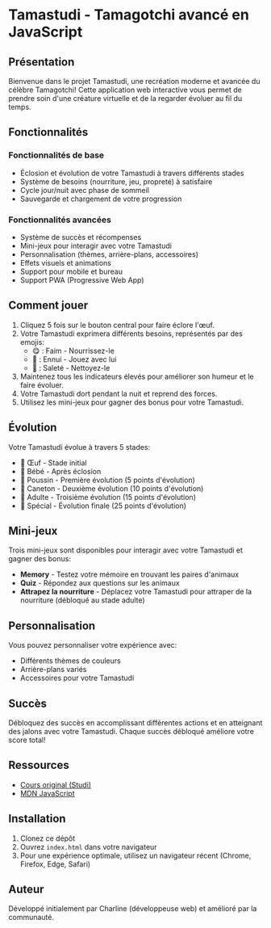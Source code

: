 # Tamastudi - Tamagotchi avancé en JavaScript

## Présentation

Bienvenue dans le projet Tamastudi, une recréation moderne et avancée du célèbre Tamagotchi! Cette application web interactive vous permet de prendre soin d'une créature virtuelle et de la regarder évoluer au fil du temps.

## Fonctionnalités

### Fonctionnalités de base
- Éclosion et évolution de votre Tamastudi à travers différents stades
- Système de besoins (nourriture, jeu, propreté) à satisfaire
- Cycle jour/nuit avec phase de sommeil
- Sauvegarde et chargement de votre progression

### Fonctionnalités avancées
- Système de succès et récompenses
- Mini-jeux pour interagir avec votre Tamastudi
- Personnalisation (thèmes, arrière-plans, accessoires)
- Effets visuels et animations
- Support pour mobile et bureau
- Support PWA (Progressive Web App)

## Comment jouer

1. Cliquez 5 fois sur le bouton central pour faire éclore l'œuf.
2. Votre Tamastudi exprimera différents besoins, représentés par des emojis:
   - 😋 : Faim - Nourrissez-le
   - 🥱 : Ennui - Jouez avec lui
   - 💩 : Saleté - Nettoyez-le
3. Maintenez tous les indicateurs élevés pour améliorer son humeur et le faire évoluer.
4. Votre Tamastudi dort pendant la nuit et reprend des forces.
5. Utilisez les mini-jeux pour gagner des bonus pour votre Tamastudi.

## Évolution

Votre Tamastudi évolue à travers 5 stades:
- 🥚 Œuf - Stade initial
- 🐣 Bébé - Après éclosion
- 🐤 Poussin - Première évolution (5 points d'évolution)
- 🦆 Caneton - Deuxième évolution (10 points d'évolution)
- 🦢 Adulte - Troisième évolution (15 points d'évolution)
- 🦚 Spécial - Évolution finale (25 points d'évolution)

## Mini-jeux

Trois mini-jeux sont disponibles pour interagir avec votre Tamastudi et gagner des bonus:
- **Memory** - Testez votre mémoire en trouvant les paires d'animaux
- **Quiz** - Répondez aux questions sur les animaux
- **Attrapez la nourriture** - Déplacez votre Tamastudi pour attraper de la nourriture (débloqué au stade adulte)

## Personnalisation

Vous pouvez personnaliser votre expérience avec:
- Différents thèmes de couleurs
- Arrière-plans variés
- Accessoires pour votre Tamastudi

## Succès

Débloquez des succès en accomplissant différentes actions et en atteignant des jalons avec votre Tamastudi. Chaque succès débloqué améliore votre score total!

## Ressources

- [Cours original (Studi)](https://app.studi.fr/)
- [MDN JavaScript](https://developer.mozilla.org/fr/docs/Web/JavaScript)

## Installation

1. Clonez ce dépôt
2. Ouvrez `index.html` dans votre navigateur
3. Pour une expérience optimale, utilisez un navigateur récent (Chrome, Firefox, Edge, Safari)

## Auteur

Développé initialement par Charline (développeuse web) et amélioré par la communauté.
